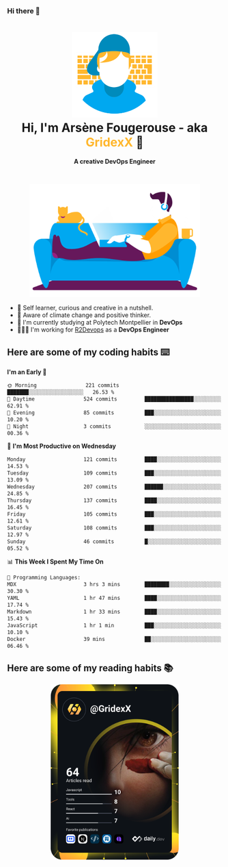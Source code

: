 ### Hi there 👋

<!--
**GridexX/gridexx** is a ✨ _special_ ✨ repository because its `README.md` (this file) appears on your GitHub profile.

Here are some ideas to get you started:

- 🔭 I’m currently working on ...
- 🌱 I’m currently learning ...
- 👯 I’m looking to collaborate on ...
- 🤔 I’m looking for help with ...
- 💬 Ask me about ...
- 📫 How to reach me: ...
- 😄 Pronouns: ...
- ⚡ Fun fact: ...
-->


<!-- Header -->
<h1 align="center">
  <img src="./images/user_profile.png" width="200">
  <br>
  Hi, I'm Arsène Fougerouse - aka <span style="color:#ffb72e">GridexX</span> 👋
</h1>


<p align="center">
  <b>A creative DevOps Engineer </b>
</p>
<br/>
<p align="center">
  <img src="./images/man_couch.png" width="400">
</p>

- 🎨 Self learner, curious and creative in a nutshell. 
- 🌱 Aware of climate change and positive thinker.
- 📕 I'm currently studying at Polytech Montpellier in **DevOps**
- 👨🏻‍💻 I'm working for [R2Devops](https://r2devops.io) as a **DevOps Engineer**


## Here are some of my coding habits ⌨️

<!-- Add a section about tech and Ops stack
  Like this one : https://github.com/Xanthus58#-tech-stack
-->
<!--START_SECTION:waka-->
**I'm an Early 🐤** 

```text
🌞 Morning                221 commits         ███████░░░░░░░░░░░░░░░░░░   26.53 % 
🌆 Daytime                524 commits         ████████████████░░░░░░░░░   62.91 % 
🌃 Evening                85 commits          ███░░░░░░░░░░░░░░░░░░░░░░   10.20 % 
🌙 Night                  3 commits           ░░░░░░░░░░░░░░░░░░░░░░░░░   00.36 % 
```
📅 **I'm Most Productive on Wednesday** 

```text
Monday                   121 commits         ████░░░░░░░░░░░░░░░░░░░░░   14.53 % 
Tuesday                  109 commits         ███░░░░░░░░░░░░░░░░░░░░░░   13.09 % 
Wednesday                207 commits         ██████░░░░░░░░░░░░░░░░░░░   24.85 % 
Thursday                 137 commits         ████░░░░░░░░░░░░░░░░░░░░░   16.45 % 
Friday                   105 commits         ███░░░░░░░░░░░░░░░░░░░░░░   12.61 % 
Saturday                 108 commits         ███░░░░░░░░░░░░░░░░░░░░░░   12.97 % 
Sunday                   46 commits          █░░░░░░░░░░░░░░░░░░░░░░░░   05.52 % 
```


📊 **This Week I Spent My Time On** 

```text
💬 Programming Languages: 
MDX                      3 hrs 3 mins        ████████░░░░░░░░░░░░░░░░░   30.30 % 
YAML                     1 hr 47 mins        ████░░░░░░░░░░░░░░░░░░░░░   17.74 % 
Markdown                 1 hr 33 mins        ████░░░░░░░░░░░░░░░░░░░░░   15.43 % 
JavaScript               1 hr 1 min          ███░░░░░░░░░░░░░░░░░░░░░░   10.10 % 
Docker                   39 mins             ██░░░░░░░░░░░░░░░░░░░░░░░   06.46 % 
```


<!--END_SECTION:waka-->

## Here are some of my reading habits 📚
<div  align="center">
  <img src="./images/devcard.svg" width="300">
</div>
